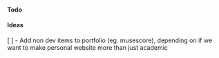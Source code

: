 #### Todo


#### Ideas
[ ] - Add non dev items to portfolio (eg. musescore), depending on if we want to make personal website more than just academic